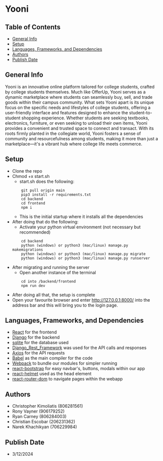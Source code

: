 # Yooni
## Table of Contents
* [General Info](#general-info)
* [Setup](#setup)
* [Languages, Frameworks, and Dependencies](#languages-frameworks-and-dependencies)
* [Authors](#authors)
* [Publish Date](#publish-date)
## General Info
Yooni is an innovative online platform tailored for college students, crafted by college students themselves. Much like OfferUp, Yooni serves as a dynamic marketplace where students can seamlessly buy, sell, and trade goods within their campus community. What sets Yooni apart is its unique focus on the specific needs and lifestyles of college students, offering a user-friendly interface and features designed to enhance the student-to-student shopping experience. Whether students are seeking textbooks, electronics, furniture, or even seeking to unload their own items, Yooni provides a convenient and trusted space to connect and transact. With its roots firmly planted in the collegiate world, Yooni fosters a sense of community and resourcefulness among students, making it more than just a marketplace—it's a vibrant hub where college life meets commerce.
## Setup
* Clone the repo
* Chmod +x start.sh
    * start.sh does the following:
    ```shell   
        git pull origin main
        pip3 install -r requirements.txt
        cd backend
        cd frontend
        npm i
    ```
    *  This is the initial startup where it installs all the dependencies
* After doing that do the following:
    *  Activate your python virtual environment (not necessary but recommended)
    ```shell
        cd backend
        python (windows) or python3 (mac/linux) manage.py makemigrations
        python (windows) or python3 (mac/linux) manage.py migrate
        python (windows) or python3 (mac/linux) manage.py runserver
    ```
* After migrating and running the server
    *  Open another instance of the terminal 
    ```shell
        cd into /backend/frontend
        npm run dev
    ```
* After doing all that, the setup is complete
* Open your favourite browser and enter http://127.0.0.1:8000/ into the address bar and this will bring you to the login page.
## Languages, Frameworks, and Dependencies
* [React](https://react.dev/) for the frontend 
* [Django](https://www.djangoproject.com/) for the backend 
* [sqlite](https://www.sqlite.org/) for the database used 
* [Django_Rest_Framework](https://www.django-rest-framework.org/) was used for the API calls and responses 
* [Axios](https://www.npmjs.com/package/axios) for the API requests 
* [Babel](https://babeljs.io/) as the main compiler for the code
* [Webpack](https://webpack.js.org/) to bundle our modules for simpler running
* [react-bootstrap](https://react-bootstrap.netlify.app/) for easy navbar's, buttons, modals within our app
* [react-helmet](https://www.npmjs.com/package/react-helmet) used as the head element 
* [react-router-dom](https://www.npmjs.com/package/react-router-dom) to navigate pages within the webapp
## Authors
* Christopher Kimoliatis (806281561)
* Rony Vayner (906179252)
* Ryan Carney (806284003)
* Christian Escobar (206231362)
* Narek Khachikyan (706229984)
## Publish Date
* 3/12/2024
